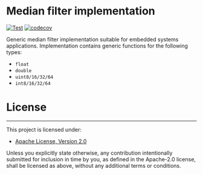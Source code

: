Median filter implementation
==============================

[![Test](https://github.com/vpetrigo/median-filter/actions/workflows/test.yml/badge.svg)](https://github.com/vpetrigo/median-filter/actions/workflows/test.yml)
[![codecov](https://codecov.io/gh/vpetrigo/median-filter/graph/badge.svg?token=kqWLifLSB6)](https://codecov.io/gh/vpetrigo/median-filter)

Generic median filter implementation suitable for embedded systems applications. Implementation contains generic
functions for the following types:

- `float`
- `double`
- `uint8/16/32/64`
- `int8/16/32/64`

# License

---------

This project is licensed under:

- [Apache License, Version 2.0](LICENSE.md)

Unless you explicitly state otherwise, any contribution intentionally submitted for inclusion in time by you, as
defined in the Apache-2.0 license, shall be licensed as above, without any additional terms or conditions.

